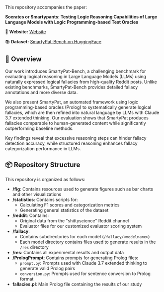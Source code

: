 This repository accompanies the paper:

**Socrates or Smartypants: Testing Logic Reasoning Capabilities of Large Language Models with Logic Programming-based Test Oracles**

📄 **Website:** [Website](https://remarkably-mind-blowing-lab.github.io/smarty-pat-logic-bench/)

📚 **Dataset:** [SmartyPat-Bench on HuggingFace](https://huggingface.co/datasets/zhx123/SmartyPat-Bench)

## 🧠 Overview

Our work introduces SmartyPat-Bench, a challenging benchmark for evaluating logical reasoning in Large Language Models (LLMs) using naturally expressed logical fallacies from high-quality Reddit posts. Unlike existing benchmarks, SmartyPat-Bench provides detailed fallacy annotations and more diverse data.

We also present SmartyPat, an automated framework using logic programming-based oracles (Prolog) to systematically generate logical fallacies, which are then refined into natural language by LLMs with Claude 3.7 extended thinking. Our evaluation shows that SmartyPat produces fallacies comparable to human-generated content while significantly outperforming baseline methods.

Key findings reveal that excessive reasoning steps can hinder fallacy detection accuracy, while structured reasoning enhances fallacy categorization performance in LLMs.

## 📦 Repository Structure

This repository is organized as follows:

- **/fig**: Contains resources used to generate figures such as bar charts and other visualizations
- **/statistics**: Contains scripts for:
  - Calculating F1 scores and categorization metrics
  - Generating general statistics of the dataset
- **/reddit**: Contains:
  - Original data from the "shittyscience" Reddit channel
  - Evaluator files for our customized evaluator scoring system
- **/fallacy**: 
  - Contains subdirectories for each model (`/fallacy/<modelname>`)
  - Each model directory contains files used to generate results in the `/res` directory
- **/res**: Contains all experimental results and output data
- **/PrologPrompt**: Contains prompts for generating Prolog files:
  - `prompt.py`: Prompts used with Claude 3.7 extended thinking to generate valid Prolog pairs
  - `conversion.py`: Prompts used for sentence conversion to Prolog format
- **fallacies.pl**: Main Prolog file containing the results of our study
